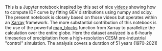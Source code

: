 This is a Jupyter notebook inspired by this set of nice [videos](https://www.youtube.com/watch?v=FItPMwK4K1o) showing how to compute IDF curve by fitting GEV distributions using numpy and scipy. The present notebook is closely based on those videos but operates within an [Xarray](https://docs.xarray.dev/en/stable/index.html) framework. The more substantial contribution of this notebook is the use of the powerful [map_blocks](https://docs.xarray.dev/en/stable/generated/xarray.map_blocks.html) function from Xarray to parallelize the calculation over the entire globe. Here the dataset analyzed is a 6-hourly timeseries of precipitation from a high-resolution CESM pre-industrial "control" simulation. The analysis covers a duration of 51 years (1970-2021)
